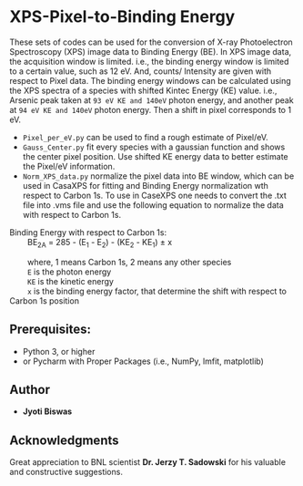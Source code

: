 # XPS-Pixel-to-Binding Energy
These sets of codes can be used for the conversion of X-ray Photoelectron Spectroscopy (XPS) image data to Binding Energy (BE). In XPS image data, the acquisition window is limited. i.e., the binding energy window is limited to a certain value, such as 12 eV. And, counts/ Intensity are given with respect to Pixel data. The binding energy windows can be calculated using the XPS spectra of a species with shifted Kintec Energy (KE) value. i.e., Arsenic peak taken at ```93 eV KE and 140eV``` photon energy, and another peak at ```94 eV KE and 140eV``` photon energy. Then a shift in pixel corresponds to 1 eV. <br/>

* ```Pixel_per_eV.py``` can be used to find a rough estimate of Pixel/eV.<br/>
* ```Gauss_Center.py``` fit every species with a gaussian function and shows the center pixel position. Use shifted KE energy data to better estimate the Pixel/eV information.<br/>
* ```Norm_XPS_data.py```  normalize the pixel data into BE window, which can be used in CasaXPS for fitting and Binding Energy normalization wth respect to Carbon 1s. To use in CaseXPS one needs to convert the .txt file into .vms file and use the following equation to normalize the data with respect to Carbon 1s. <br/>

Binding Energy with respect to Carbon 1s: <br/>
&nbsp; &nbsp; &nbsp; &nbsp; BE<sub>2A</sub> = 285 - (E<sub>1</sub> - E<sub>2</sub>) - (KE<sub>2</sub> - KE<sub>1</sub>)   ± x
  
&nbsp; &nbsp; &nbsp; &nbsp;  where, 1 means Carbon 1s, 2 means any other species<br/>
&nbsp; &nbsp; &nbsp; &nbsp; ```E``` is the photon energy<br/>
&nbsp; &nbsp; &nbsp; &nbsp; ```KE``` is the kinetic energy<br/>
&nbsp; &nbsp; &nbsp; &nbsp; ```x``` is the binding energy factor, that determine the shift with respect to Carbon 1s position<br/>
         
## Prerequisites:

* Python 3, or higher
* or Pycharm with Proper Packages (i.e., NumPy, lmfit, matplotlib)

## Author

 * **Jyoti Biswas**
 
## Acknowledgments

Great appreciation to BNL scientist **Dr. Jerzy T. Sadowski** for his valuable and constructive suggestions. 
 
